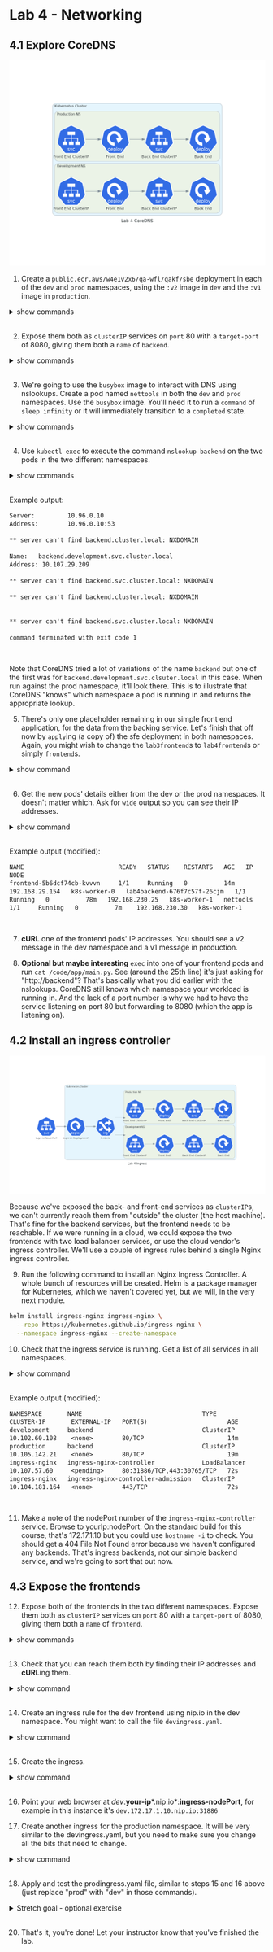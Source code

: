 # Lab 4 - Networking
## 4.1 Explore CoreDNS
![Lab 4.1 final result](../diagrams/lab_4_coredns.png)
1. Create a `public.ecr.aws/w4e1v2x6/qa-wfl/qakf/sbe` deployment in each of the `dev` and `prod` namespaces, using the `:v2` image in `dev` and the `:v1` image in `production`.

<details><summary>show commands</summary>
<p>

```bash
kubectl create deploy lab4backend --image=public.ecr.aws/w4e1v2x6/qa-wfl/qakf/sbe:v1 -n production 
kubectl create deploy lab4backend --image=public.ecr.aws/w4e1v2x6/qa-wfl/qakf/sbe:v2 -n development
```

</p>
</details>
<br/>

2. Expose them both as `clusterIP` services on `port` 80 with a `target-port` of 8080, giving them both a `name` of `backend`.

<details><summary>show commands</summary>
<p>

```bash
kubectl expose deployment lab4backend --port 80 --target-port 8080 --name backend --namespace production 
kubectl expose deployment lab4backend --port 80 --target-port 8080 --name backend -n development
```

</p>
</details>
<br/>

3. We're going to use the `busybox` image to interact with DNS using nslookups. Create a pod named `nettools` in both the `dev` and `prod` namespaces. Use the `busybox` image. You'll need it to run a `command` of `sleep infinity` or it will immediately transition to a `completed` state.

<details><summary>show commands</summary>
<p>

```bash
kubectl run nettools --image=busybox -n production --command sleep infinity
kubectl run nettools --image=busybox -n development --command sleep infinity
```

</p>
</details>
<br/>

4. Use `kubectl exec` to execute the command `nslookup backend` on the two pods in the two different namespaces.

<details><summary>show commands</summary>
<p>

```bash
kubectl exec -it nettools -n production -- nslookup backend
kubectl exec -it nettools -n development -- nslookup backend
```

</p>
</details>
<br/>


Example output:

```
Server:         10.96.0.10
Address:        10.96.0.10:53

** server can't find backend.cluster.local: NXDOMAIN

Name:   backend.development.svc.cluster.local
Address: 10.107.29.209

** server can't find backend.svc.cluster.local: NXDOMAIN

** server can't find backend.cluster.local: NXDOMAIN


** server can't find backend.svc.cluster.local: NXDOMAIN

command terminated with exit code 1
```
<br/>

Note that CoreDNS tried a lot of variations of the name `backend` but one of the first was for `backend.development.svc.clsuter.local` in this case. When run against the prod namespace, it'll look there. This is to illustrate that CoreDNS "knows" which namespace a pod is running in and returns the appropriate lookup.

5. There's only one placeholder remaining in our simple front end application, for the data from the backing service. Let's finish that off now by `apply`ing (a copy of) the sfe deployment in both namespaces. Again, you might wish to change the `lab3frontend`s to `lab4frontend`s or simply `frontend`s.

<details><summary>show command</summary>
<p>

```bash
kubectl apply -n production -f lab4frontend.yaml
kubectl apply -n development -f lab4frontend.yaml
```

</p>
</details>
<br/>

6. Get the new pods' details either from the dev or the prod namespaces. It doesn't matter which. Ask for `wide` output so you can see their IP addresses.

<details><summary>show command</summary>
<p>

```bash
kubectl -n production get pods --output wide
```

</p>
</details>
<br/>

Example output (modified):

```
NAME                          READY   STATUS    RESTARTS   AGE   IP               NODE
frontend-5b6dcf74cb-kvvvn     1/1     Running   0          14m   192.168.29.154   k8s-worker-0   lab4backend-676f7c57f-26cjm   1/1     Running   0          78m   192.168.230.25   k8s-worker-1   nettools                      1/1     Running   0          7m    192.168.230.30   k8s-worker-1
```

<br/>

7. **cURL** one of the frontend pods' IP addresses. You should see a v2 message in the dev namespace and a v1 message in production.

8. **Optional but maybe interesting** `exec` into one of your frontend pods and run `cat /code/app/main.py`. See (around the 25th line) it's just asking for "http://backend"? That's basically what you did earlier with the nslookups. CoreDNS still knows which namespace your workload is running in. And the lack of a port number is why we had to have the service listening on port 80 but forwarding to 8080 (which the app is listening on).

## 4.2 Install an ingress controller

![Lab 4.2 final result](../diagrams/lab_4_ingress.png)

Because we've exposed the back- and front-end services as `clusterIP`s, we can't currently reach them from "outside" the cluster (the host machine). That's fine for the backend services, but the frontend needs to be reachable. If we were running in a cloud, we could expose the two frontends with two load balancer services, or use the cloud vendor's ingress controller. We'll use a couple of ingress rules behind a single Nginx ingress controller.

9. Run the following command to install an Nginx Ingress Controller. A whole bunch of resources will be created. Helm is a package manager for Kubernetes, which we haven't covered yet, but we will, in the very next module.

```bash
helm install ingress-nginx ingress-nginx \
  --repo https://kubernetes.github.io/ingress-nginx \
  --namespace ingress-nginx --create-namespace
```

10. Check that the ingress service is running. Get a list of all services in all namespaces.

<details><summary>show command</summary>
<p>

```bash
kubectl get services --all-namespaces
```

</p>
</details>
<br/>

Example output (modified):

```
NAMESPACE       NAME                                 TYPE           CLUSTER-IP       EXTERNAL-IP   PORT(S)                      AGE
development     backend                              ClusterIP      10.102.60.108    <none>        80/TCP                       14m
production      backend                              ClusterIP      10.105.142.21    <none>        80/TCP                       19m
ingress-nginx   ingress-nginx-controller             LoadBalancer   10.107.57.60     <pending>     80:31886/TCP,443:30765/TCP   72s
ingress-nginx   ingress-nginx-controller-admission   ClusterIP      10.104.181.164   <none>        443/TCP                      72s
```

<br/>

11. Make a note of the nodePort number of the `ingress-nginx-controller` service. Browse to yourIp:nodePort. On the standard build for this course, that's 172.17.1.10 but you could use `hostname -i` to check. You should get a 404 File Not Found error because we haven't configured any backends. That's ingress backends, not our simple backend service, and we're going to sort that out now.

## 4.3 Expose the frontends

12. Expose both of the frontends in the two different namespaces. Expose them both as `clusterIP` services on `port` 80 with a `target-port` of 8080, giving them both a `name` of `frontend`.

<details><summary>show commands</summary>
<p>

```bash
kubectl expose deployment lab4frontend --port 80 --target-port 8080 --name frontend --namespace production 
kubectl expose deployment lab4frontend --port 80 --target-port 8080 --name frontend -n development
```

</p>
</details>
<br/>

13. Check that you can reach them both by finding their IP addresses and **cURL**ing them.

<details><summary>show command</summary>
<p>

```bash
kubectl get svc -A
curl dev-frontend-service-ip
curl prod-frontend-service-ip
```

</p>
</details>
<br/>

14. Create an ingress rule for the dev frontend using nip.io in the dev namespace. You might want to call the file `devingress.yaml`.

<details><summary>show command</summary>
<p>

devingress.yaml:

```yaml
apiVersion: networking.k8s.io/v1
kind: Ingress
metadata:
  name: dev-ingress
  namespace: development
spec:
  ingressClassName: nginx
  rules:
  - host: dev.172.17.1.10.nip.io # make sure this IP address matches your node's IP address
    http:
      paths:
      - path: /
        pathType: ImplementationSpecific
        backend:
          service:
            name: frontend
            port:
              number: 80
```

</p>
</details>
<br/>

15. Create the ingress.

<details><summary>show command</summary>
<p>

```bash
kubectl create -f devingress.yaml
```

</p>
</details>
<br/>

16. Point your web browser at *dev*.**your-ip***.nip.io*:**ingress-nodePort**, for example in this instance it's `dev.172.17.1.10.nip.io:31886` 

17. Create another ingress for the production namespace. It will be very similar to the devingress.yaml, but you need to make sure you change all the bits that need to change.

<details><summary>show command</summary>
<p>

prodingress.yaml:

```yaml
apiVersion: networking.k8s.io/v1
kind: Ingress
metadata:
  name: prod-ingress    #change this from dev
  namespace: production #change this from dev
spec:
  ingressClassName: nginx
  rules:
  - host: prod.172.17.1.10.nip.io #change this from dev
    http:
      paths:
      - path: /
        pathType: ImplementationSpecific
        backend:
          service:
            name: frontend
            port:
              number: 80
```

</p>
</details>
<br/>

18. Apply and test the prodingress.yaml file, similar to steps 15 and 16 above (just replace "prod" with "dev" in those commands).

<details><summary>Stretch goal - optional exercise</summary>
<p>

19. **Optional stretch goal** create the backend deployment and service, the frontend deployment and service and an ingress in the `test` namespace as well. You might want to change the backend deployment's image versions to dev:v3, test:v2 and prod:v1 (because there's a reason we created three of them!)

</p>
</details>
<br/>

20. That's it, you're done! Let your instructor know that you've finished the lab.